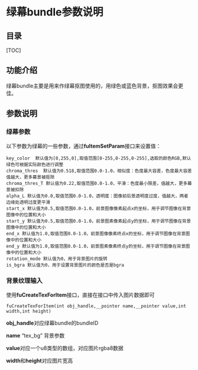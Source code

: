 # 绿幕bundle参数说明

## 目录

[TOC]



## 功能介绍

绿幕bundle主要是用来作绿幕抠图使用的，用绿色或蓝色背景，抠图效果会更佳。

## 参数说明

### 绿幕参数

以下参数为绿幕的一些参数，通过**fuItemSetParam**接口来设置值：

```
key_color  默认值为[0,255,0],取值范围[0-255,0-255,0-255],选取的颜色RGB,默认绿色可根据实际颜色进行调整
chroma_thres  默认值为0.518,取值范围0.0-1.0，相似度：色度最大容差，色度最大容差值越大，更多幕景被抠除
chroma_thres_T 默认值为0.22,取值范围0.0-1.0，平滑：色度最小限差，值越大，更多幕景被扣除
alpha_L 默认值为0.0,取值范围0.0-1.0，透明度：图像前后景透明度过度，值越大，两者边缘处透明过度更平滑
start_x 默认值为0.5,取值范围0.0-1.0，前景图像像素起点x的坐标，用于调节图像在背景图像中的位置和大小
start_y 默认值为0.5,取值范围0.0-1.0，前景图素像素起点y的坐标，用于调节图像在背景图像中的位置和大小
end_x 默认值为1.0,取值范围0.0-1.0，前景图像像素终点x的坐标，用于调节图像在背景图像中的位置和大小
end_y 默认值为1.0,取值范围0.0-1.0，前景图素像素终点y的坐标，用于调节图像在背景图像中的位置和大小
rotation_mode 默认值为0，用于背景图片的旋转
is_bgra 默认值为0，用于设置背景图片的颜色是否是bgra
```

### 背景纹理输入

使用**fuCreateTexForItem**接口，直接在接口中传入图片数据即可

```
fuCreateTexForItem(int obj_handle,__pointer name,__pointer value,int width,int height)
```

**obj_handle**对应绿幕bundle的bundleID

**name**  “tex_bg” 背景参数 

**value**对应一个u8类型的数组，对应图片rgba8数据

**width**和**height**对应图片宽高
